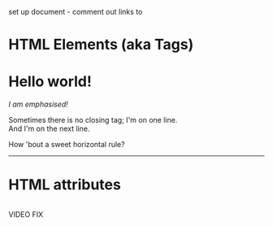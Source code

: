 set up document - 
comment out links to

# HTML Elements (aka Tags)
<h1>Hello world!</h1>
<em>I am emphasised!</em>

Sometimes there is no closing tag;
I'm on one line.<br>
And I'm on the next line.

How 'bout a sweet horizontal rule?<hr>

# HTML attributes 
<img src="" alt="">

VIDEO FIX




